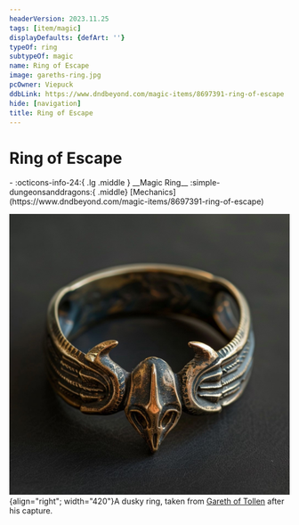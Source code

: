 ```yaml
---
headerVersion: 2023.11.25
tags: [item/magic]
displayDefaults: {defArt: ''}
typeOf: ring
subtypeOf: magic
name: Ring of Escape
image: gareths-ring.jpg
pcOwner: Viepuck
ddbLink: https://www.dndbeyond.com/magic-items/8697391-ring-of-escape
hide: [navigation]
title: Ring of Escape
---
```

# Ring of Escape
<div class="grid cards ext-narrow-margin ext-one-column" markdown>
- :octicons-info-24:{ .lg .middle } __Magic Ring__  
    :simple-dungeonsanddragons:{ .middle} [Mechanics](https://www.dndbeyond.com/magic-items/8697391-ring-of-escape) 
</div>


![Gareths Ring](../../../assets/gareths-ring.jpg){align="right"; width="420"}A dusky ring, taken from [Gareth of Tollen](<../../../people/sembarans/gareth-of-tollen.md>) after his capture. 

